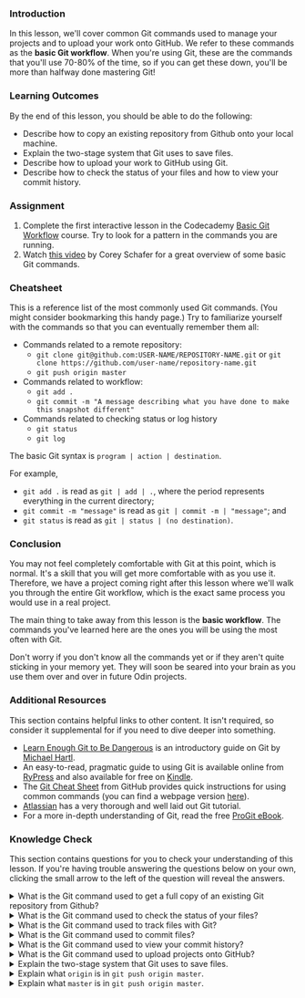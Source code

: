 ### Introduction

In this lesson, we'll cover common Git commands used to manage your projects and to upload your work onto GitHub. We refer to these commands as the **basic Git workflow**. When you're using Git, these are the commands that you'll use 70-80% of the time, so if you can get these down, you'll be more than halfway done mastering Git!


### Learning Outcomes
By the end of this lesson, you should be able to do the following:

 - Describe how to copy an existing repository from Github onto your local machine.
 - Explain the two-stage system that Git uses to save files.
 - Describe how to upload your work to GitHub using Git.
 - Describe how to check the status of your files and how to view your commit history.

### Assignment

<div class="lesson-content__panel" markdown="1">

  1. Complete the first interactive lesson in the Codecademy [Basic Git Workflow](https://www.codecademy.com/learn/learn-git) course. Try to look for a pattern in the commands you are running.
  2. Watch [this video](https://www.youtube.com/watch?v=HVsySz-h9r4) by Corey Schafer for a great overview of some basic Git commands.

</div>

### Cheatsheet
This is a reference list of the most commonly used Git commands. (You might consider bookmarking this handy page.) Try to familiarize yourself with the commands so that you can eventually remember them all:

* Commands related to a remote repository:
  * `git clone git@github.com:USER-NAME/REPOSITORY-NAME.git` 
  or 
  `git clone https://github.com/user-name/repository-name.git`
  * `git push origin master`
* Commands related to workflow:
  * `git add .`
  * `git commit -m "A message describing what you have done to make this snapshot different"`
* Commands related to checking status or log history
  * `git status`
  * `git log`

The basic Git syntax is `program | action | destination`.

For example,

* `git add .` is read as `git | add | .`, where the period represents everything in the current directory;
* `git commit -m "message"` is read as `git | commit -m | "message"`; and
* `git status` is read as `git | status | (no destination)`.

### Conclusion
You may not feel completely comfortable with Git at this point, which is normal. It's a skill that you will get more comfortable with as you use it. Therefore, we have a project coming right after this lesson where we'll walk you through the entire Git workflow, which is the exact same process you would use in a real project.

The main thing to take away from this lesson is the **basic workflow**. The commands you've learned here are the ones you will be using the most often with Git.

Don't worry if you don't know all the commands yet or if they aren't quite sticking in your memory yet. They will soon be seared into your brain as you use them over and over in future Odin projects.

### Additional Resources
This section contains helpful links to other content. It isn't required, so consider it supplemental for if you need to dive deeper into something.

* [Learn Enough Git to Be Dangerous](https://www.learnenough.com/git-tutorial) is an introductory guide on Git by [Michael Hartl](http://www.michaelhartl.com/).
* An easy-to-read, pragmatic guide to using Git is available online from [RyPress](https://github.com/alokc83/Basic-Tutorials/tree/master/rypress.com%20Git) and also available for free on [Kindle](https://www.amazon.com/Rys-Git-Tutorial-Ryan-Hodson-ebook/dp/B00QFIA5OC).
* The [Git Cheat Sheet](https://education.github.com/git-cheat-sheet-education.pdf) from GitHub provides quick instructions for using common commands (you can find a webpage version [here](https://github.github.com/training-kit/downloads/github-git-cheat-sheet/)). 
* [Atlassian](https://www.atlassian.com/git/tutorials/what-is-version-control) has a very thorough and well laid out Git tutorial.
* For a more in-depth understanding of Git, read the free [ProGit eBook](https://git-scm.com/book/en/v2).

### Knowledge Check
This section contains questions for you to check your understanding of this lesson. If you're having trouble answering the questions below on your own, clicking the small arrow to the left of the question will reveal the answers.

<details>
<summary>What is the Git command used to get a full copy of an existing Git repository from Github?</summary>
<ul><ul>
  <li>Use <code>git clone git@github.com:&lt;your-respository-name&gt;</code> to clone a GitHub repository onto your local machine.</li>
</ul></ul>
</details>

<details>
<summary>What is the Git command used to check the status of your files?</summary>
<ul><ul>
  <li>Use <code>git status</code> to see any changes made since your last commit.</li>
</ul></ul>
</details>

<details>
<summary>What is the Git command used to track files with Git?</summary>
<ul><ul>
  <li>Use <code>git add</code> to track files.</li>
</ul></ul>
</details>

<details>
<summary>What is the Git command used to commit files?</summary>
<ul><ul>
  <li>Use <code>git commit</code> to commit tracked files.</li>
</ul></ul>
</details>

<details>
<summary>What is the Git command used to view your commit history?</summary>
<ul><ul>
  <li>Use <code>git log</code> to view your commit history.</li>
</ul></ul>
</details>

<details>
<summary>What is the Git command used to upload projects onto GitHub?</summary>
<ul><ul>
  <li>Use <code>git push</code> to send your commit to GitHub.</li>
</ul></ul>
</details>

<details>
<summary>Explain the two-stage system that Git uses to save files.</summary>
<ul><ul>
  <li>A <strong>save</strong> in Git is divided into two terminal commands: <code>add</code> and <code>commit</code>. The combination of these two commands gives you control of exactly what you want to be remembered in your snapshot.</li>
  <li><strong>Staging:</strong> Think of <code>add</code> as adjusting the number of people or elements to be included in a photo. With Git, you can select the changes you want to save with <code>git add</code>. Imagine a project that contains multiple files where changes have been made to several files. You want to save some of the changes you have made and leave some other changes to continue working on them.</li>
  <li><strong>Committing:</strong> Think of <code>commit</code> as actually taking a photo, resulting in a snapshot. For example, to commit a file named README.md, type <code>git commit -m "Add README.md"</code>. The <code>-m</code> flag stands for "message" and must always be followed by a commit message inside quotation marks. In this example, the commit message was <code>"Add README.md"</code>.</li>
</ul></ul>
</details>

<details>
<summary>Explain what <code>origin</code> is in <code>git push origin master</code>.</summary>
<ul><ul>
  <li>In Git, <code>origin</code> is a placeholder name for the URL of the remote repository. Git sets up the origin by default when it clones a remote repository. You can use <code>origin</code> to access the remote repository without having to enter a full URL every time. This also means that you can have multiple remotes for a repository by giving each a unique name.</li>
</ul></ul>
</details>

<details>
<summary>Explain what <code>master</code> is in <code>git push origin master</code>.</summary>
<ul><ul>
  <li>In Git, <code>master</code> is the branch of the remote repository you want to push your changes to. We will get more into branches in a later lesson, but the main thing to remember is that <code>master</code> is the official branch in your projects where production-ready code lives.</li>
</ul></ul>
</details>
